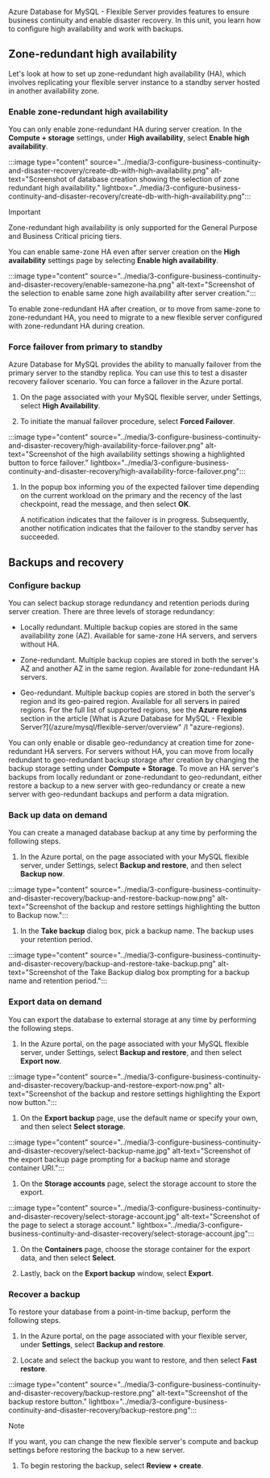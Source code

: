 Azure Database for MySQL - Flexible Server provides features to ensure business continuity and enable disaster recovery. In this unit, you learn how to configure high availability and work with backups.

## Zone-redundant high availability

Let's look at how to set up zone-redundant high availability (HA), which involves replicating your flexible server instance to a standby server hosted in another availability zone.

### Enable zone-redundant high availability

You can only enable zone-redundant HA during server creation. In the **Compute + storage** settings, under **High availability**, select **Enable high availability**.

:::image type="content" source="../media/3-configure-business-continuity-and-disaster-recovery/create-db-with-high-availability.png" alt-text="Screenshot of database creation showing the selection of zone redundant high availability." lightbox="../media/3-configure-business-continuity-and-disaster-recovery/create-db-with-high-availability.png":::

> [!IMPORTANT]  
>  
> Zone-redundant high availability is only supported for the General Purpose and Business Critical pricing tiers.

You can enable same-zone HA even after server creation on the **High availability** settings page by selecting **Enable high availability**.

:::image type="content" source="../media/3-configure-business-continuity-and-disaster-recovery/enable-samezone-ha.png" alt-text="Screenshot of the selection to enable same zone high availability after server creation.":::

To enable zone-redundant HA after creation, or to move from same-zone to zone-redundant HA, you need to migrate to a new flexible server configured with zone-redundant HA during creation.

### Force failover from primary to standby

Azure Database for MySQL provides the ability to manually failover from the primary server to the standby replica. You can use this to test a disaster recovery failover scenario. You can force a failover in the Azure portal.

1. On the page associated with your MySQL flexible server, under Settings, select **High Availability**.

1. To initiate the manual failover procedure, select **Forced Failover**.

 :::image type="content" source="../media/3-configure-business-continuity-and-disaster-recovery/high-availability-force-failover.png" alt-text="Screenshot of the high availability settings showing a highlighted button to force failover." lightbox="../media/3-configure-business-continuity-and-disaster-recovery/high-availability-force-failover.png":::

1. In the popup box informing you of the expected failover time depending on the current workload on the primary and the recency of the last checkpoint, read the message, and then select **OK**.

   A notification indicates that the failover is in progress. Subsequently, another notification indicates that the failover to the standby server has succeeded.

## Backups and recovery

### Configure backup

You can select backup storage redundancy and retention periods during server creation. There are three levels of storage redundancy:

- Locally redundant. Multiple backup copies are stored in the same availability zone (AZ). Available for same-zone HA servers, and servers without HA.

- Zone-redundant. Multiple backup copies are stored in both the server's AZ and another AZ in the same region. Available for zone-redundant HA servers.

- Geo-redundant. Multiple backup copies are stored in both the server's region and its geo-paired region. Available for all servers in paired regions. For the full list of supported regions, see the **Azure regions** section in the article [What is Azure Database for MySQL - Flexible Server?](/azure/mysql/flexible-server/overview" /l "azure-regions).

You can only enable or disable geo-redundancy at creation time for zone-redundant HA servers. For servers without HA, you can move from locally redundant to geo-redundant backup storage after creation by changing the backup storage setting under **Compute + Storage**. To move an HA server's backups from locally redundant or zone-redundant to geo-redundant, either restore a backup to a new server with geo-redundancy or create a new server with geo-redundant backups and perform a data migration.

### Back up data on demand

You can create a managed database backup at any time by performing the following steps.

1. In the Azure portal, on the page associated with your MySQL flexible server, under Settings, select **Backup and restore**, and then select **Backup now**.

 :::image type="content" source="../media/3-configure-business-continuity-and-disaster-recovery/backup-and-restore-backup-now.png" alt-text="Screenshot of the backup and restore settings highlighting the button to Backup now.":::

1. In the **Take backup** dialog box, pick a backup name. The backup uses your retention period.

 :::image type="content" source="../media/3-configure-business-continuity-and-disaster-recovery/backup-and-restore-take-backup.png" alt-text="Screenshot of the Take Backup dialog box prompting for a backup name and retention period.":::

### Export data on demand

You can export the database to external storage at any time by performing the following steps.

1. In the Azure portal, on the page associated with your MySQL flexible server, under Settings, select **Backup and restore**, and then select **Export now**.

 :::image type="content" source="../media/3-configure-business-continuity-and-disaster-recovery/backup-and-restore-export-now.png" alt-text="Screenshot of the backup and restore settings highlighting the Export now button.":::

1. On the **Export backup** page, use the default name or specify your own, and then select **Select storage**.

 :::image type="content" source="../media/3-configure-business-continuity-and-disaster-recovery/select-backup-name.jpg" alt-text="Screenshot of the export backup page prompting for a backup name and storage container URI.":::

1. On the **Storage accounts** page, select the storage account to store the export.

 :::image type="content" source="../media/3-configure-business-continuity-and-disaster-recovery/select-storage-account.jpg" alt-text="Screenshot of the page to select a storage account." lightbox="../media/3-configure-business-continuity-and-disaster-recovery/select-storage-account.jpg":::

1. On the **Containers** page, choose the storage container for the export data, and then select **Select**.



1. Lastly, back on the **Export backup** window, select **Export**.



### Recover a backup

To restore your database from a point-in-time backup, perform the following steps.

1. In the Azure portal, on the page associated with your flexible server, under **Settings**, select **Backup and restore**.

1. Locate and select the backup you want to restore, and then select **Fast restore**.

 :::image type="content" source="../media/3-configure-business-continuity-and-disaster-recovery/backup-restore.png" alt-text="Screenshot of the backup restore button." lightbox="../media/3-configure-business-continuity-and-disaster-recovery/backup-restore.png":::

   > [!NOTE]  
   >  
   > If you want, you can change the new flexible server's compute and backup settings before restoring the backup to a new server.

1. To begin restoring the backup, select **Review + create**.
